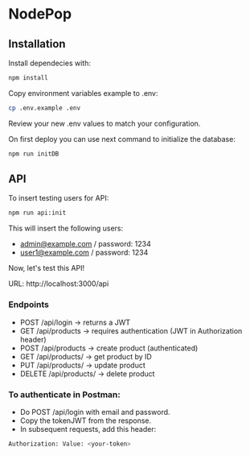 # NodePop

## Installation 

Install dependecies with:

```sh
npm install
```

Copy environment variables example to .env:
```sh
cp .env.example .env
```

Review your new .env values to match your configuration.

On first deploy you can use next command to initialize the database:
```sh
npm run initDB
```

## API

To insert testing users for API:
```sh
npm run api:init
```

This will insert the following users:

- admin@example.com / password: 1234
- user1@example.com / password: 1234

Now, let's test this API!

URL: http://localhost:3000/api 

### Endpoints

- POST /api/login → returns a JWT
- GET /api/products → requires authentication (JWT in Authorization header)
- POST /api/products → create product (authenticated)
- GET /api/products/<productId> → get product by ID
- PUT /api/products/<productId> → update product
- DELETE /api/products/<productId> → delete product

### To authenticate in Postman:

- Do POST /api/login with email and password.
- Copy the tokenJWT from the response.
- In subsequent requests, add this header:
```sh
Authorization: Value: <your-token>
```